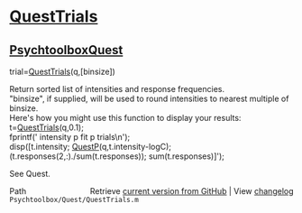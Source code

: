 # [QuestTrials](QuestTrials)
## [Psychtoolbox](Psychtoolbox)[Quest](Quest)

trial=[QuestTrials](QuestTrials)(q,[binsize])  
  
Return sorted list of intensities and response frequencies.  
"binsize", if supplied, will be used to round intensities to nearest multiple of binsize.  
Here's how you might use this function to display your results:  
        t=[QuestTrials](QuestTrials)(q,0.1);  
        fprintf(' intensity     p fit         p    trials\n');  
        disp([t.intensity; [QuestP](QuestP)(q,t.intensity-logC); (t.responses(2,:)./sum(t.responses)); sum(t.responses)]');  
  
See Quest.  




<div class="code_header" style="text-align:right;">
  <span style="float:left;">Path&nbsp;&nbsp;</span> <span class="counter">Retrieve <a href=
  "https://raw.github.com/Psychtoolbox-3/Psychtoolbox-3/beta/Psychtoolbox/Quest/QuestTrials.m">current version from GitHub</a> | View <a href=
  "https://github.com/Psychtoolbox-3/Psychtoolbox-3/commits/beta/Psychtoolbox/Quest/QuestTrials.m">changelog</a></span>
</div>
<div class="code">
  <code>Psychtoolbox/Quest/QuestTrials.m</code>
</div>

